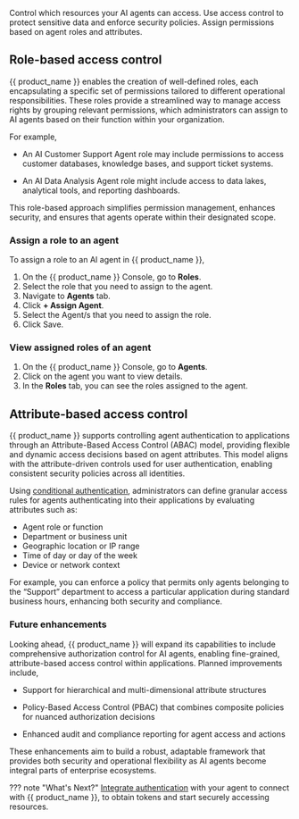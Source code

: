 Control which resources your AI agents can access. Use access control to protect sensitive data and enforce security policies. Assign permissions based on agent roles and attributes.


## Role-based access control

{{ product_name }} enables the creation of well-defined roles, each encapsulating a specific set of permissions tailored to different operational responsibilities. These roles provide a streamlined way to manage access rights by grouping relevant permissions, which administrators can assign to AI agents based on their function within your organization.

For example,

- An AI Customer Support Agent role may include permissions to access customer databases, knowledge bases, and support ticket systems.

- An AI Data Analysis Agent role might include access to data lakes, analytical tools, and reporting dashboards.

This role-based approach simplifies permission management, enhances security, and ensures that agents operate within their designated scope.

### Assign a role to an agent

To assign a role to an AI agent in {{ product_name }},

1. On the {{ product_name }} Console, go to **Roles**.
2. Select the role that you need to assign to the agent.
3. Navigate to **Agents** tab.
4. Click **+ Assign Agent**.
5. Select the Agent/s that you need to assign the role.
6. Click Save.

### View assigned roles of an agent

1. On the {{ product_name }} Console, go to **Agents**.
2. Click on the agent you want to view details.
3. In the **Roles** tab, you can see the roles assigned to the agent.

## Attribute-based access control

{{ product_name }} supports controlling agent authentication to applications through an Attribute-Based Access Control (ABAC) model, providing flexible and dynamic access decisions based on agent attributes. This model aligns with the attribute-driven controls used for user authentication, enabling consistent security policies across all identities.

Using [conditional authentication]({{base_path}}/references/conditional-auth/api-reference/), administrators can define granular access rules for agents authenticating into their applications by evaluating attributes such as:

- Agent role or function
- Department or business unit
- Geographic location or IP range
- Time of day or day of the week
- Device or network context

For example, you can enforce a policy that permits only agents belonging to the “Support” department to access a particular application during standard business hours, enhancing both security and compliance.

### Future enhancements

Looking ahead, {{ product_name }} will expand its capabilities to include comprehensive authorization control for AI agents, enabling fine-grained, attribute-based access control within applications. Planned improvements include,

- Support for hierarchical and multi-dimensional attribute structures

- Policy-Based Access Control (PBAC) that combines composite policies for nuanced authorization decisions

- Enhanced audit and compliance reporting for agent access and actions

These enhancements aim to build a robust, adaptable framework that provides both security and operational flexibility as AI agents become integral parts of enterprise ecosystems.

??? note "What's Next?"
    [Integrate authentication]({{base_path}}/guides/agentic-ai/ai-agents/agent-authentication/) with your agent to connect with {{ product_name }}, to obtain tokens and start securely accessing resources.